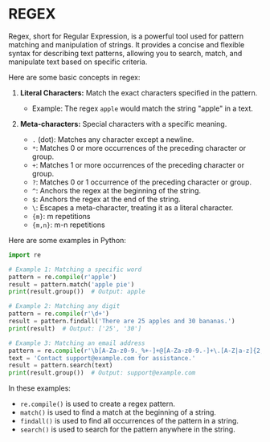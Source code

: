 # REGEX

Regex, short for Regular Expression, is a powerful tool used for pattern matching and manipulation of strings. It provides a concise and flexible syntax for describing text patterns, allowing you to search, match, and manipulate text based on specific criteria.

Here are some basic concepts in regex:

1. **Literal Characters:** Match the exact characters specified in the pattern.
   - Example: The regex `apple` would match the string "apple" in a text.

2. **Meta-characters:** Special characters with a specific meaning.
   - `.` (dot): Matches any character except a newline.
   - `*`: Matches 0 or more occurrences of the preceding character or group.
   - `+`: Matches 1 or more occurrences of the preceding character or group.
   - `?`: Matches 0 or 1 occurrence of the preceding character or group.
   - `^`: Anchors the regex at the beginning of the string.
   - `$`: Anchors the regex at the end of the string.
   - `\`: Escapes a meta-character, treating it as a literal character.
   - `{m}`: m repetitions
   - `{m,n}`: m-n repetitions

Here are some examples in Python:

```python
import re

# Example 1: Matching a specific word
pattern = re.compile(r'apple')
result = pattern.match('apple pie')
print(result.group())  # Output: apple

# Example 2: Matching any digit
pattern = re.compile(r'\d+')
result = pattern.findall('There are 25 apples and 30 bananas.')
print(result)  # Output: ['25', '30']

# Example 3: Matching an email address
pattern = re.compile(r'\b[A-Za-z0-9._%+-]+@[A-Za-z0-9.-]+\.[A-Z|a-z]{2,}\b')
text = 'Contact support@example.com for assistance.'
result = pattern.search(text)
print(result.group())  # Output: support@example.com
```

In these examples:

- `re.compile()` is used to create a regex pattern.
- `match()` is used to find a match at the beginning of a string.
- `findall()` is used to find all occurrences of the pattern in a string.
- `search()` is used to search for the pattern anywhere in the string.
